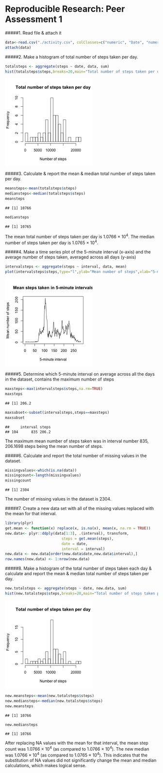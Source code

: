Reproducible Research: Peer Assessment 1
========================================================

#####1. Read file & attach it


```r
data<-read.csv("./activity.csv", colClasses=c("numeric", "Date", "numeric"))
attach(data)
```

#####2. Make a histogram of total number of steps taken per day.


```r
totalsteps <- aggregate(steps ~ date, data, sum)
hist(totalsteps$steps,breaks=20,main="Total number of steps taken per day",xlab="Number of steps")
```

![plot of chunk unnamed-chunk-2](figure/unnamed-chunk-2.png) 

#####3. Calculate & report the mean & median total number of steps taken per day.


```r
meansteps<-mean(totalsteps$steps)
mediansteps<-median(totalsteps$steps)
meansteps
```

```
## [1] 10766
```

```r
mediansteps
```

```
## [1] 10765
```
The mean total number of steps taken per day is 1.0766 &times; 10<sup>4</sup>. The median number of steps taken per day is 1.0765 &times; 10<sup>4</sup>.

#####4. Make a time series plot of the 5-minute interval (x-axis) and the average number of steps taken, averaged across all days (y-axis)


```r
intervalsteps <- aggregate(steps ~ interval, data, mean)
plot(intervalsteps$steps,type="l",ylab="Mean number of steps",xlab="5-minute interval",main="Mean steps taken in 5-minute intervals")
```

![plot of chunk unnamed-chunk-4](figure/unnamed-chunk-4.png) 

#####5. Determine which 5-minute interval on average across all the days in the dataset, contains the maximum number of steps


```r
maxsteps<-max(intervalsteps$steps,na.rm=TRUE)
maxsteps
```

```
## [1] 206.2
```

```r
maxsubset<-subset(intervalsteps,steps==maxsteps)
maxsubset
```

```
##     interval steps
## 104      835 206.2
```
The maximum mean number of steps taken was in interval number 835, 206.1698 steps being the mean number of steps.

#####6. Calculate and report the total number of missing values in the dataset.


```r
missingvalues<-which(is.na(data))
missingcount<-length(missingvalues)
missingcount
```

```
## [1] 2304
```
The number of missing values in the dataset is 2304.

#####7. Create a new data set with all of the missing values replaced with the mean for that interval.


```r
library(plyr)
get.mean <- function(x) replace(x, is.na(x), mean(x, na.rm = TRUE))
new.data<- plyr::ddply(data[1:3], .(interval), transform,
                          steps = get.mean(steps),
                          date = date,
                          interval = interval)
new.data <- new.data[order(new.data$date,new.data$interval),]
row.names(new.data) <- 1:nrow(new.data)
```


#####8. Make a histogram of the total number of steps taken each day & calculate and report the mean & median total number of steps taken per day.


```r
new.totalsteps <- aggregate(steps ~ date, new.data, sum)
hist(new.totalsteps$steps,breaks=20,main="Total number of steps taken per day",xlab="Number of steps")
```

![plot of chunk unnamed-chunk-8](figure/unnamed-chunk-8.png) 

```r
new.meansteps<-mean(new.totalsteps$steps)
new.mediansteps<-median(new.totalsteps$steps)
new.meansteps
```

```
## [1] 10766
```

```r
new.mediansteps
```

```
## [1] 10766
```

After replacing NA values with the mean for that interval, the mean step count was 1.0766 &times; 10<sup>4</sup> (as compared to 1.0766 &times; 10<sup>4</sup>). The new median was 1.0766 &times; 10<sup>4</sup> (as compared to 1.0765 &times; 10<sup>4</sup>). This indicates that the substitution of NA values did not significantly change the mean and median calculations, which makes logical sense.
